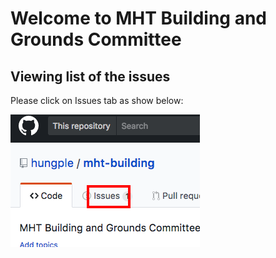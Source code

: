 # Welcome to MHT Building and Grounds Committee

## Viewing list of the issues
Please click on Issues tab as show below:

<img src="img/issuesTab2.png"/>
